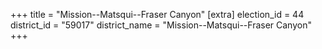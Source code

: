 +++
title = "Mission--Matsqui--Fraser Canyon"
[extra]
election_id = 44
district_id = "59017"
district_name = "Mission--Matsqui--Fraser Canyon"
+++
